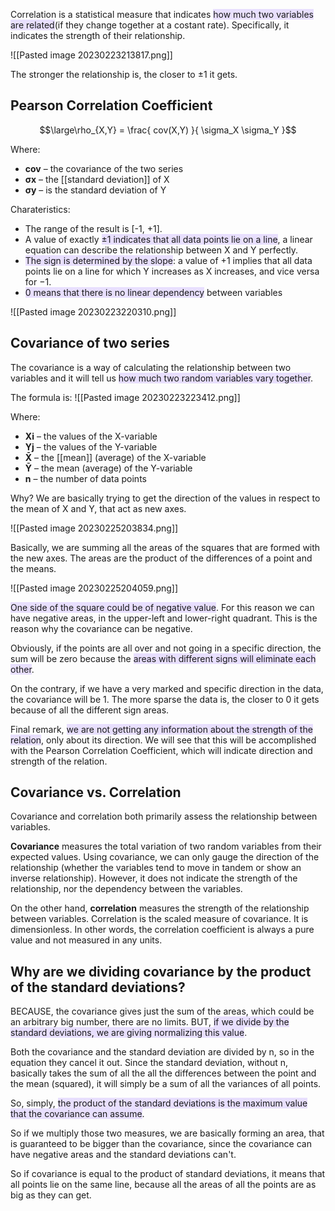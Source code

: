 Correlation is a statistical measure that indicates <span style="background:rgba(183, 152, 255, 0.3)">how much two variables are related</span>(if they change together at a costant rate).
Specifically, it indicates the strength of their relationship.

![[Pasted image 20230223213817.png]]

The stronger the relationship is, the closer to ±1 it gets.

## Pearson Correlation Coefficient

$$\large\rho_{X,Y} = \frac{ cov(X,Y) }{ \sigma_X \sigma_Y }$$

Where:
- **cov** – the covariance of the two series
- **σx** – the [[standard deviation]] of X
- **σy** – is the standard deviation of Y

Charateristics:
- The range of the result is [-1, +1].
- A value of exactly <span style="background:rgba(183, 152, 255, 0.3)">±1 indicates that all data points lie on a line</span>, a linear equation can describe the relationship between X and Y perfectly.
- <span style="background:rgba(183, 152, 255, 0.3)">The sign is determined by the slope</span>: a value of +1 implies that all data points lie on a line for which Y increases as X increases, and vice versa for −1. 
- <span style="background:rgba(183, 152, 255, 0.3)">0 means that there is no linear dependency</span> between variables

![[Pasted image 20230223220310.png]]


## Covariance of two series

The covariance is a way of calculating the relationship between two variables and it will tell us <span style="background:rgba(183, 152, 255, 0.3)">how much two random variables vary together</span>.

The formula is:
![[Pasted image 20230223223412.png]]

Where:
-   **Xi** – the values of the X-variable
-   **Yj** – the values of the Y-variable
-   **X̄** – the [[mean]] (average) of the X-variable
-   **Ȳ** – the mean (average) of the Y-variable
-   **n** – the number of data points

Why?
We are basically trying to get the direction of the values in respect to the mean of X and Y, that act as new axes.

![[Pasted image 20230225203834.png]]

Basically, we are summing all the areas of the squares that are formed with the new axes.
The areas are the product of the differences of a point and the means.

![[Pasted image 20230225204059.png]]

<span style="background:rgba(183, 152, 255, 0.3)">One side of the square could be of negative value</span>. For this reason we can have negative areas, in the upper-left and lower-right quadrant.
This is the reason why the covariance can be negative.

Obviously, if the points are all over and not going in a specific direction, the sum will be zero because the <span style="background:rgba(183, 152, 255, 0.3)">areas with different signs will eliminate each other</span>.

On the contrary, if we have a very marked and specific direction in the data, the covariance will be 1. The more sparse the data is, the closer to 0 it gets because of all the different sign areas.

Final remark, <span style="background:rgba(183, 152, 255, 0.3)">we are not getting any information about the strength of the relation</span>, only about its direction. We will see that this will be accomplished with the Pearson Correlation Coefficient, which will indicate direction and strength of the relation.

## Covariance vs. Correlation

Covariance and correlation both primarily assess the relationship between variables.

**Covariance** measures the total variation of two random variables from their expected values. Using covariance, we can only gauge the direction of the relationship (whether the variables tend to move in tandem or show an inverse relationship). However, it does not indicate the strength of the relationship, nor the dependency between the variables.

On the other hand, **correlation** measures the strength of the relationship between variables. Correlation is the scaled measure of covariance. It is dimensionless. In other words, the correlation coefficient is always a pure value and not measured in any units.

## Why are we dividing covariance by the product of the standard deviations?

BECAUSE, the covariance gives just the sum of the areas, which could be an arbitrary big number, there are no limits. 
BUT, <span style="background:rgba(183, 152, 255, 0.3)">if we divide by the standard deviations, we are giving normalizing this value</span>.

Both the covariance and the standard deviation are divided by n, so in the equation they cancel it out.
Since the standard deviation, without n, basically takes the sum of all the all the differences between the point and the mean (squared), it will simply be a sum of all the variances of all points.

So, simply, <span style="background:rgba(183, 152, 255, 0.3)">the product of the standard deviations is the maximum value that the covariance can assume</span>.

So if we multiply those two measures, we are basically forming an area, that is guaranteed to be bigger than the covariance, since the covariance can have negative areas and the standard deviations can't.

So if covariance is equal to the product of standard deviations, it means that all points lie on the same line, because all the areas of all the points are as big as they can get.